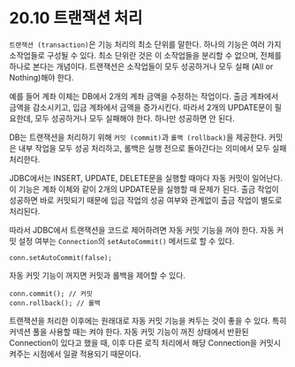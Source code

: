 # 20.10 트랜잭션 처리

`트랜잭션 (transaction)`은 기능 처리의 최소 단위를 말한다. 하나의 기능은 여러 가지 소작업들로 구성될 수 있다. 최소 단위란 것은 이 소작업들을 분리할 수 없으며, 전체를 하나로 본다는 개념이다. 트랜잭션은 소작업들이 모두 성공하거나 모두 실패 (All or Nothing)해야 한다.

예를 들어 계좌 이체는 DB에서 2개의 계좌 금액을 수정하는 작업이다. 출금 계좌에서 금액을 감소시키고, 입금 계좌에서 금액을 증가시킨다. 따라서 2개의 UPDATE문이 필요한데, 모두 성공하거나 모두 실패해야 한다. 하나만 성공하면 안 된다.

DB는 트랜잭션을 처리하기 위해 `커밋 (commit)`과 `롤백 (rollback)`을 제공한다. 커밋은 내부 작업을 모두 성공 처리하고, 롤백은 실행 전으로 돌아간다는 의미에서 모두 실패 처리한다.

JDBC에서는 INSERT, UPDATE, DELETE문을 실행할 때마다 자동 커밋이 일어난다. 이 기능은 계좌 이체와 같이 2개의 UPDATE문을 실행할 때 문제가 된다. 출금 작업이 성공하면 바로 커밋되기 때문에 입금 작업의 성공 여부와 관계없이 출금 작업이 별도로 처리된다.

따라서 JDBC에서 트랜잭션을 코드로 제어하려면 자동 커밋 기능을 꺼야 한다. 자동 커밋 설정 여부는 `Connection`의 `setAutoCommit()` 메서드로 할 수 있다.

```
conn.setAutoCommit(false);
```

자동 커밋 기능이 꺼지면 커밋과 롤백을 제어할 수 있다.

```
conn.commit(); // 커밋
conn.rollback(); // 롤백
```

트랜잭션을 처리한 이후에는 원래대로 자동 커밋 기능을 켜두는 것이 좋을 수 있다. 특히 커넥션 풀을 사용할 때는 켜야 한다.
자동 커밋 기능이 꺼진 상태에서 반환된 Connection이 있다고 했을 때, 이후 다른 로직 처리에서 해당 Connection을 커밋시켜주는 시점에서 일괄 적용되기 때문이다.
